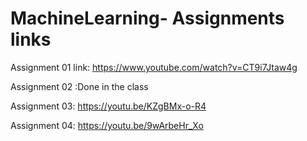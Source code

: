 # MachineLearning- Assignments links
Assignment 01 link: https://www.youtube.com/watch?v=CT9i7Jtaw4g

Assignment 02 :Done in the class

Assignment 03: https://youtu.be/KZgBMx-o-R4

Assignment 04: https://youtu.be/9wArbeHr_Xo
